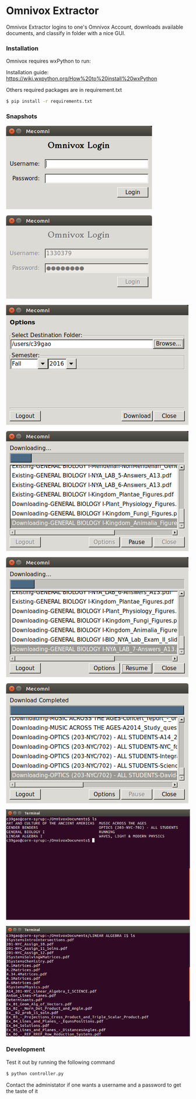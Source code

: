 # Omnivox Extractor

Omnivox Extractor logins to one's Omnivox Account, downloads available documents, and classify in folder with a nice GUI.

### Installation
Omnivox requires wxPython to run:

Installation guide: https://wiki.wxpython.org/How%20to%20install%20wxPython

Others required packages are in requirement.txt
```sh
$ pip install -r requirements.txt
```

### Snapshots
![logingframe](img/loginframe.png)

![processlogin](img/processlogin.png)

![optionsframe](img/optionsframe.png)

![downloadingframe](img/downloadingframe.png)

![downloadingpause](img/downloadingpause.png)

![downloaded](img/downloaded.png)

![folders](img/folders.png)

![filesinfolders](img/filesinfolders.png)

### Development
Test it out by running the following command
```sh
$ python controller.py
```
Contact the administator if one wants a username and a password to get the taste of it
